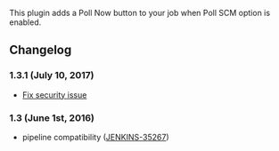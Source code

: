 This plugin adds a Poll Now button to your job when Poll SCM option is
enabled.

## Changelog

### 1.3.1 (July 10, 2017)

-   [Fix security
    issue](https://jenkins.io/security/advisory/2017-07-10/)

### 1.3 (June 1st, 2016)

-   pipeline compatibility
    ([JENKINS-35267](https://issues.jenkins-ci.org/browse/JENKINS-35267))
